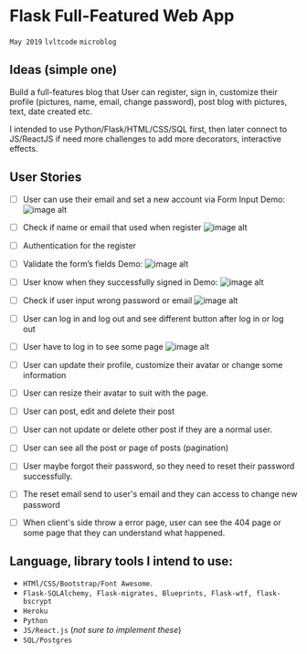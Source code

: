 Flask Full-Featured Web App
===
`May 2019` `lvltcode` `microblog`

## Ideas (simple one)
Build a full-features blog that User can register, sign in, customize their profile (pictures, name, email, change password), post blog with pictures, text, date created etc.

I intended to use Python/Flask/HTML/CSS/SQL first, then later connect to JS/ReactJS if need more challenges to add more decorators, interactive effects.

## User Stories
- [ ] User can use their email and set a new account via Form Input
Demo:
![image alt](https://i.imgur.com/x9vM3R2.png)
- [ ] Check if name or email that used when register
![image alt](https://i.imgur.com/zuA5Zg6.png)
- [ ] Authentication for the register
- [ ] Validate the form’s fields
Demo:
![image alt](https://i.imgur.com/1BhANe9.png)
- [ ] User know when they successfully signed in
Demo:
![image alt](https://i.imgur.com/JMRofxv.png)
- [ ] Check if user input wrong password or email
![image alt](https://i.imgur.com/6J5tNkn.png)
- [ ] User can log in and log out and see different button after log in or log out
- [ ] User have to log in to see some page
![image alt](https://i.imgur.com/bLMzpzt.png)
- [ ] User can update their profile, customize their avatar or change some information
- [ ] User can resize their avatar to suit with the page.
- [ ] User can post, edit and delete their post
- [ ] User can not update or delete other post if they are a normal user.
- [ ] User can see all the post or page of posts (pagination)
- [ ] User maybe forgot their password, so they need to reset their password successfully.
- [ ] The reset email send to user's email and they can access to change new password
- [ ] When client's side throw a error page, user can see the 404 page or some page that they can understand what happened.



## Language, library tools I intend to use:
* `HTMl/CSS/Bootstrap/Font Awesome`.
* `Flask-SQLAlchemy, Flask-migrates, Blueprints, Flask-wtf, flask-bscrypt`
* `Heroku`
* `Python`
* `JS/React.js` (*not sure to implement these*)
* `SQL/Postgres`
